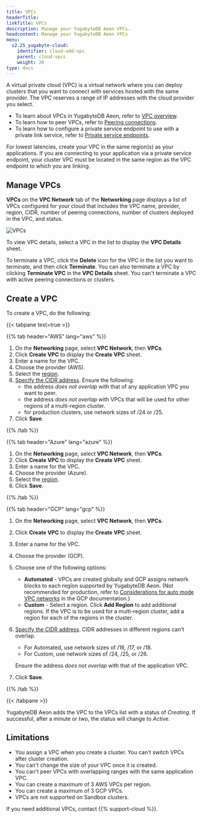 ```yaml
---
title: VPCs
headerTitle:
linkTitle: VPCs
description: Manage your YugabyteDB Aeon VPCs.
headcontent: Manage your YugabyteDB Aeon VPCs
menu:
  v2.25_yugabyte-cloud:
    identifier: cloud-add-vpc
    parent: cloud-vpcs
    weight: 20
type: docs
---
```


A virtual private cloud (VPC) is a virtual network where you can deploy clusters that you want to connect with services hosted with the same provider. The VPC reserves a range of IP addresses with the cloud provider you select.

- To learn about VPCs in YugabyteDB Aeon, refer to [VPC overview](../cloud-vpc-intro/).
- To learn how to peer VPCs, refer to [Peering connections](../cloud-add-peering/).
- To learn how to configure a private service endpoint to use with a private link service, refer to [Private service endpoints](../cloud-add-endpoint/).

For lowest latencies, create your VPC in the same region(s) as your applications. If you are connecting to your application via a private service endpoint, your cluster VPC must be located in the same region as the VPC endpoint to which you are linking.

## Manage VPCs

**VPCs** on the **VPC Network** tab of the **Networking** page displays a list of VPCs configured for your cloud that includes the VPC name, provider, region, CIDR, number of peering connections, number of clusters deployed in the VPC, and status.

![VPCs](/images/yb-cloud/cloud-vpc.png)

To view VPC details, select a VPC in the list to display the **VPC Details** sheet.

To terminate a VPC, click the **Delete** icon for the VPC in the list you want to terminate, and then click **Terminate**. You can also terminate a VPC by clicking **Terminate VPC** in the **VPC Details** sheet. You can't terminate a VPC with active peering connections or clusters.

## Create a VPC

To create a VPC, do the following:

{{< tabpane text=true >}}

  {{% tab header="AWS" lang="aws" %}}

1. On the **Networking** page, select **VPC Network**, then **VPCs**.
1. Click **Create VPC** to display the **Create VPC** sheet.
1. Enter a name for the VPC.
1. Choose the provider (AWS).
1. Select the [region](../cloud-vpc-intro/#choose-the-region-for-your-vpc).
1. [Specify the CIDR address](../cloud-vpc-intro/#set-the-cidr-and-size-your-vpc). Ensure the following:
    - the address _does not overlap_ with that of any application VPC you want to peer.
    - the address _does not overlap_ with VPCs that will be used for other regions of a multi-region cluster.
    - for production clusters, use network sizes of /24 or /25.
1. Click **Save**.

  {{% /tab %}}

  {{% tab header="Azure" lang="azure" %}}

1. On the **Networking** page, select **VPC Network**, then **VPCs**.
1. Click **Create VPC** to display the **Create VPC** sheet.
1. Enter a name for the VPC.
1. Choose the provider (Azure).
1. Select the [region](../cloud-vpc-intro/#choose-the-region-for-your-vpc).
1. Click **Save**.

  {{% /tab %}}

  {{% tab header="GCP" lang="gcp" %}}

1. On the **Networking** page, select **VPC Network**, then **VPCs**.
1. Click **Create VPC** to display the **Create VPC** sheet.
1. Enter a name for the VPC.
1. Choose the provider (GCP).
1. Choose one of the following options:
    - **Automated** - VPCs are created globally and GCP assigns network blocks to each region supported by YugabyteDB Aeon. (Not recommended for production, refer to [Considerations for auto mode VPC networks](https://cloud.google.com/vpc/docs/vpc#auto-mode-considerations) in the GCP documentation.)
    - **Custom** - Select a region. Click **Add Region** to add additional regions. If the VPC is to be used for a multi-region cluster, add a region for each of the regions in the cluster.
1. [Specify the CIDR address](../cloud-vpc-intro/#set-the-cidr-and-size-your-vpc). CIDR addresses in different regions can't overlap.
    - For Automated, use network sizes of /16, /17, or /18.
    - For Custom, use network sizes of /24, /25, or /26.

    Ensure the address _does not overlap_ with that of the application VPC.

1. Click **Save**.

  {{% /tab %}}

{{< /tabpane >}}

YugabyteDB Aeon adds the VPC to the VPCs list with a status of _Creating_. If successful, after a minute or two, the status will change to _Active_.

## Limitations

- You assign a VPC when you create a cluster. You can't switch VPCs after cluster creation.
- You can't change the size of your VPC once it is created.
- You can't peer VPCs with overlapping ranges with the same application VPC.
- You can create a maximum of 3 AWS VPCs per region.
- You can create a maximum of 3 GCP VPCs.
- VPCs are not supported on Sandbox clusters.

If you need additional VPCs, contact {{% support-cloud %}}.
